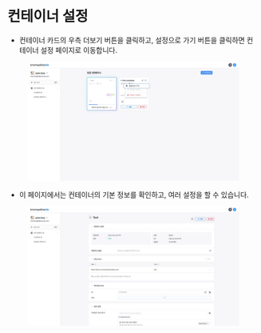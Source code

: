 # 컨테이너 설정

* 컨테이너 카드의 우측 더보기 버튼을 클릭하고, 설정으로 가기 버튼을 클릭하면 컨테이너 설정 페이지로 이동합니다.

<figure><img src="../../.gitbook/assets/image (164).png" alt=""><figcaption></figcaption></figure>

* 이 페이지에서는 컨테이너의 기본 정보를 확인하고, 여러 설정을 할 수 있습니다.

<figure><img src="../../.gitbook/assets/image (179).png" alt=""><figcaption></figcaption></figure>
